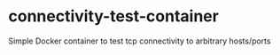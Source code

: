 # connectivity-test-container
Simple Docker container to test tcp connectivity to arbitrary hosts/ports
